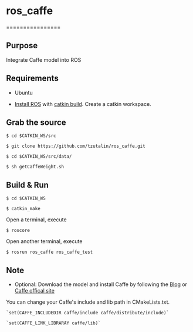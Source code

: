 # ros_caffe
================
## Purpose
Integrate Caffe model into ROS

## Requirements
* Ubuntu 

* [Install ROS](http://wiki.ros.org/ROS/Installation) with [catkin build](http://wiki.ros.org/ROS/Tutorials/InstallingandConfiguringROSEnvironment). Create a catkin workspace.

## Grab the source
`$ cd $CATKIN_WS/src`

`$ git clone https://github.com/tzutalin/ros_caffe.git`

`$ cd $CATKIN_WS/src/data/`

`$ sh getCaffeWeight.sh`

## Build & Run
`$ cd $CATKIN_WS`

`$ catkin_make`

Open a terminal, execute

`$ roscore`

Open another terminal, execute

`$ rosrun ros_caffe ros_caffe_test`

## Note

* Optional: Download the model and install Caffe by following the [Blog](http://tzutalin.blogspot.tw/2015/06/setup-caffe.html) or [Caffe offical site](http://caffe.berkeleyvision.org/installation.html)

You can change your Caffe's include and lib path in CMakeLists.txt. 

	`set(CAFFE_INCLUDEDIR caffe/include caffe/distribute/include)`
	
	`set(CAFFE_LINK_LIBRARAY caffe/lib)`
